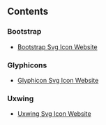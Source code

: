 ## Contents

### Bootstrap
- [Bootstrap Svg Icon Website](https://icons.getbootstrap.com/)

### Glyphicons
- [Glyphicon Svg Icon Website](https://www.w3schools.com/bootstrap/bootstrap_ref_comp_glyphs.asp)

### Uxwing
- [Uxwing Svg Icon Website](https://uxwing.com/)